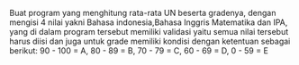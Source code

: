 Buat program yang menghitung rata-rata UN beserta gradenya, dengan mengisi 4 nilai yakni Bahasa indonesia,Bahasa Inggris Matematika dan IPA, yang di dalam program tersebut memiliki validasi yaitu semua nilai tersebut harus diisi dan juga untuk grade memiliki kondisi dengan ketentuan sebagai berikut: 90 - 100 = A, 80 - 89 = B, 70 - 79 = C, 60 - 69 = D, 0 - 59 = E